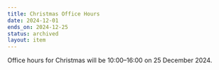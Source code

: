```yaml
---
title: Christmas Office Hours
date: 2024-12-01
ends_on: 2024-12-25
status: archived
layout: item
---
```


Office hours for Christmas will be 10:00–16:00 on 25 December 2024.
